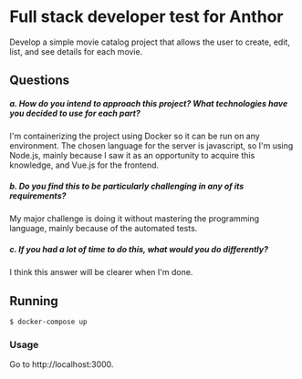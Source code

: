 # Full stack developer test for Anthor

Develop a simple movie catalog project that allows the user to create, edit, list, and see details for each movie.

## Questions

##### a. How do you intend to approach this project? What technologies have you decided to use for each part?

I'm containerizing the project using Docker so it can be run on any environment. The chosen language for the server is javascript, so I'm using Node.js, mainly because I saw it as an opportunity to acquire this knowledge, and Vue.js for the frontend.

##### b. Do you find this to be particularly challenging in any of its requirements?

My major challenge is doing it without mastering the programming language, mainly because of the automated tests. 

##### c. If you had a lot of time to do this, what would you do differently?

I think this answer will be clearer when I'm done.

## Running

	$ docker-compose up 

### Usage

Go to http://localhost:3000.